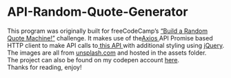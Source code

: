 # API-Random-Quote-Generator
This program was originally built for freeCodeCamp’s <a href="https://www.freecodecamp.org/learn/front-end-libraries/front-end-libraries-projects/build-a-random-quote-machine">“Build a Random Quote Machine!”</a> challenge. It makes use of the<a href=" https://github.com/axios/axios">Axios </a> API Promise based HTTP client to make API calls to<a href="https://gist.githubusercontent.com/camperbot/5a022b72e96c4c9585c32bf6a75f62d9/raw/e3c6895ce42069f0ee7e991229064f167fe8ccdc/quotes.json"> this API </a> with additional styling using <a href="https://jquery.com/">jQuery</a>. The images are all from <a href="https://unsplash.com/">unsplash.com</a> and hosted in the assets folder.
<br>
The project can also be found on my codepen account <a href="https://codepen.io/nootuff/full/bGpzgvx">here</a>.
<br>
Thanks for reading, enjoy!
